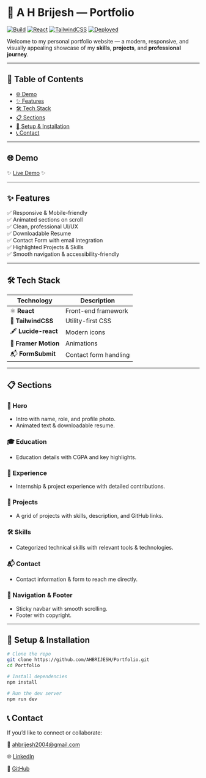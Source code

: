# 🌟 A H Brijesh — Portfolio

[![Build](https://img.shields.io/badge/build-passing-brightgreen.svg)](https://github.com/AHBRIJESH/Portfolio) [![React](https://img.shields.io/badge/React-2023-blue.svg?logo=react)](https://react.dev) [![TailwindCSS](https://img.shields.io/badge/TailwindCSS-3.0-blueviolet?logo=tailwindcss)](https://tailwindcss.com) [![Deployed](https://img.shields.io/badge/Deployed-Yes-brightgreen.svg)](#-demo)

Welcome to my personal portfolio website — a modern, responsive, and visually appealing showcase of my **skills**, **projects**, and **professional journey**.

---

## 📄 Table of Contents

- [🌐 Demo](#-demo)
- [✨ Features](#-features)
- [🛠️ Tech Stack](#-tech-stack)
- [📋 Sections](#-sections)
- [🚀 Setup & Installation](#-setup--installation)
- [📞 Contact](#-contact)

---

## 🌐 Demo

✨ [Live Demo](https://ahbrijesh.netlify.app/) ✨

---

## ✨ Features

✅ Responsive & Mobile-friendly  
✅ Animated sections on scroll  
✅ Clean, professional UI/UX  
✅ Downloadable Resume  
✅ Contact Form with email integration  
✅ Highlighted Projects & Skills  
✅ Smooth navigation & accessibility-friendly

---

## 🛠️ Tech Stack

| Technology           | Description           |
| -------------------- | --------------------- |
| ⚛️ **React**         | Front-end framework   |
| 🎨 **TailwindCSS**   | Utility-first CSS     |
| 🖋️ **Lucide-react**  | Modern icons          |
| 🍃 **Framer Motion** | Animations            |
| 📬 **FormSubmit**    | Contact form handling |

---

## 📋 Sections

### 🚀 Hero

- Intro with name, role, and profile photo.
- Animated text & downloadable resume.

### 🎓 Education

- Education details with CGPA and key highlights.

### 👔 Experience

- Internship & project experience with detailed contributions.

### 🧪 Projects

- A grid of projects with skills, description, and GitHub links.

### 🛠️ Skills

- Categorized technical skills with relevant tools & technologies.

### 📬 Contact

- Contact information & form to reach me directly.

### 🧭 Navigation & Footer

- Sticky navbar with smooth scrolling.
- Footer with copyright.

---

## 🚀 Setup & Installation

```bash
# Clone the repo
git clone https://github.com/AHBRIJESH/Portfolio.git
cd Portfolio

# Install dependencies
npm install

# Run the dev server
npm run dev
```

## 📞 Contact

If you’d like to connect or collaborate:

📧 ahbrijesh2004@gmail.com

🌐 [LinkedIn](https://www.linkedin.com/in/brijeshah/)

🐙 [GitHub](https://github.com/AHBRIJESH)
